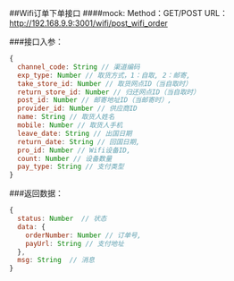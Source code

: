 ##Wifi订单下单接口
####mock:
Method：GET/POST
URL：<http://192.168.9.9:3001/wifi/post_wifi_order>

###接口入参：
```javascript
{
  channel_code: String // 渠道编码
  exp_type: Number // 取货方式，1：自取, 2：邮寄,
  take_store_id: Number // 取货网点ID（当自取时）
  return_store_id: Number // 归还网点ID（当自取时）
  post_id: Number // 邮寄地址ID（当邮寄时）,
  provider_id: Number // 供应商ID
  name: String // 取货人姓名
  mobile: Number // 取货人手机
  leave_date: String // 出国日期
  return_date: String // 回国日期,
  pro_id: Number // Wifi设备ID,
  count: Number // 设备数量
  pay_type: String // 支付类型
}
```

###返回数据：
```javascript
{
  status: Number  // 状态
  data: {
    orderNumber: Number // 订单号,
    payUrl: String // 支付地址
  },
  msg: String  // 消息
}
```
